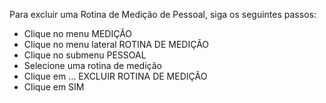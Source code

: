 Para excluir uma Rotina de Medição de Pessoal, siga os seguintes passos:

* Clique no menu MEDIÇÃO
* Clique no menu lateral ROTINA DE MEDIÇÃO
* Clique no submenu PESSOAL
* Selecione uma rotina de medição
* Clique em ... EXCLUIR ROTINA DE MEDIÇÃO
* Clique em SIM